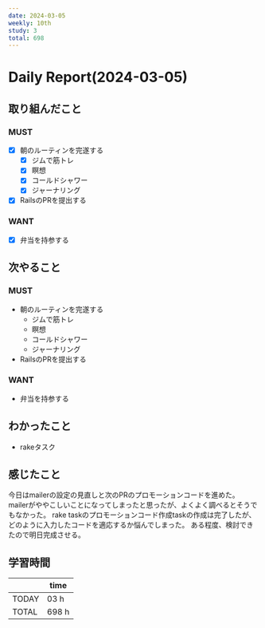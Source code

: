 ```yaml
---
date: 2024-03-05
weekly: 10th
study: 3
total: 698
---
```

# Daily Report(2024-03-05)
## 取り組んだこと
### MUST
- [x] 朝のルーティンを完遂する
	- [x] ジムで筋トレ
	- [x] 瞑想
	- [x] コールドシャワー
	- [x] ジャーナリング
- [x] RailsのPRを提出する
### WANT
- [x] 弁当を持参する
## 次やること
### MUST
- 朝のルーティンを完遂する
	- ジムで筋トレ
	- 瞑想
	- コールドシャワー
	- ジャーナリング
- RailsのPRを提出する
### WANT
- 弁当を持参する
## わかったこと
- rakeタスク
## 感じたこと
今日はmailerの設定の見直しと次のPRのプロモーションコードを進めた。
mailerがややこしいことになってしまったと思ったが、よくよく調べるとそうでもなかった。
rake taskのプロモーションコード作成taskの作成は完了したが、どのように入力したコードを適応するか悩んでしまった。
ある程度、検討できたので明日完成させる。
## 学習時間
|       | time  | 
| ----- | ----- |
| TODAY | 03 h   |
| TOTAL | 698 h |
